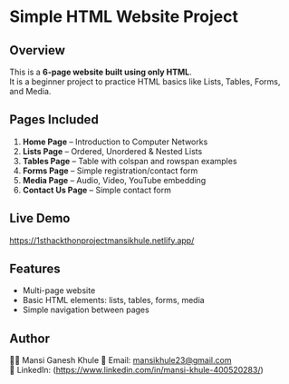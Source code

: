 # Simple HTML Website Project
## Overview
This is a **6-page website built using only HTML**.  
It is a beginner project to practice HTML basics like Lists, Tables, Forms, and Media.

## Pages Included
1. **Home Page** – Introduction to Computer Networks  
2. **Lists Page** – Ordered, Unordered & Nested Lists  
3. **Tables Page** – Table with colspan and rowspan examples  
4. **Forms Page** – Simple registration/contact form  
5. **Media Page** – Audio, Video, YouTube embedding  
6. **Contact Us Page** – Simple contact form  

## Live Demo
https://1sthackthonprojectmansikhule.netlify.app/

## Features
- Multi-page website  
- Basic HTML elements: lists, tables, forms, media  
- Simple navigation between pages  

## Author
👩‍💻 Mansi Ganesh Khule 
📧 Email: mansikhule23@gmail.com  
🔗 LinkedIn: (https://www.linkedin.com/in/mansi-khule-400520283/)
